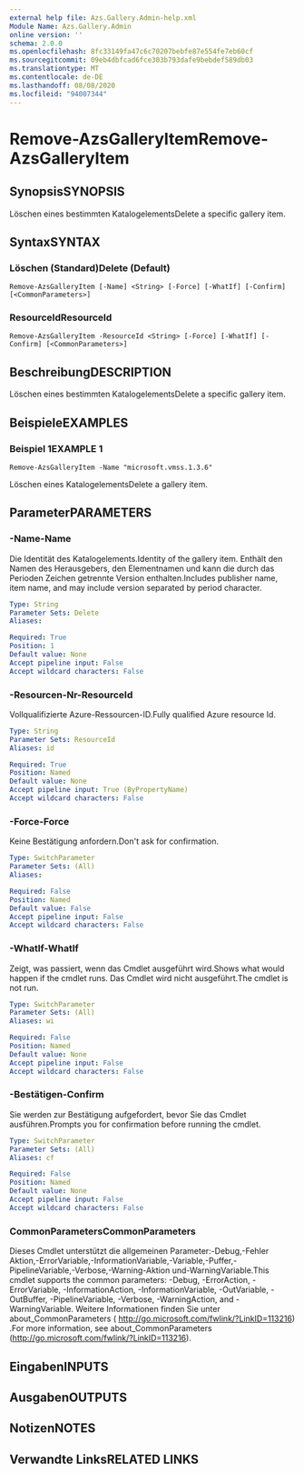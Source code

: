 ```yaml
---
external help file: Azs.Gallery.Admin-help.xml
Module Name: Azs.Gallery.Admin
online version: ''
schema: 2.0.0
ms.openlocfilehash: 8fc33149fa47c6c70207bebfe87e554fe7eb60cf
ms.sourcegitcommit: 09eb4dbfcad6fce303b793dafe9bebdef589db03
ms.translationtype: MT
ms.contentlocale: de-DE
ms.lasthandoff: 08/08/2020
ms.locfileid: "94007344"
---
```

# <span data-ttu-id="e8f55-101">Remove-AzsGalleryItem</span><span class="sxs-lookup"><span data-stu-id="e8f55-101">Remove-AzsGalleryItem</span></span>

## <span data-ttu-id="e8f55-102">Synopsis</span><span class="sxs-lookup"><span data-stu-id="e8f55-102">SYNOPSIS</span></span>
<span data-ttu-id="e8f55-103">Löschen eines bestimmten Katalogelements</span><span class="sxs-lookup"><span data-stu-id="e8f55-103">Delete a specific gallery item.</span></span>

## <span data-ttu-id="e8f55-104">Syntax</span><span class="sxs-lookup"><span data-stu-id="e8f55-104">SYNTAX</span></span>

### <span data-ttu-id="e8f55-105">Löschen (Standard)</span><span class="sxs-lookup"><span data-stu-id="e8f55-105">Delete (Default)</span></span>
```
Remove-AzsGalleryItem [-Name] <String> [-Force] [-WhatIf] [-Confirm] [<CommonParameters>]
```

### <span data-ttu-id="e8f55-106">ResourceId</span><span class="sxs-lookup"><span data-stu-id="e8f55-106">ResourceId</span></span>
```
Remove-AzsGalleryItem -ResourceId <String> [-Force] [-WhatIf] [-Confirm] [<CommonParameters>]
```

## <span data-ttu-id="e8f55-107">Beschreibung</span><span class="sxs-lookup"><span data-stu-id="e8f55-107">DESCRIPTION</span></span>
<span data-ttu-id="e8f55-108">Löschen eines bestimmten Katalogelements</span><span class="sxs-lookup"><span data-stu-id="e8f55-108">Delete a specific gallery item.</span></span>

## <span data-ttu-id="e8f55-109">Beispiele</span><span class="sxs-lookup"><span data-stu-id="e8f55-109">EXAMPLES</span></span>

### <span data-ttu-id="e8f55-110">Beispiel 1</span><span class="sxs-lookup"><span data-stu-id="e8f55-110">EXAMPLE 1</span></span>
```
Remove-AzsGalleryItem -Name "microsoft.vmss.1.3.6"
```

<span data-ttu-id="e8f55-111">Löschen eines Katalogelements</span><span class="sxs-lookup"><span data-stu-id="e8f55-111">Delete a gallery item.</span></span>

## <span data-ttu-id="e8f55-112">Parameter</span><span class="sxs-lookup"><span data-stu-id="e8f55-112">PARAMETERS</span></span>

### <span data-ttu-id="e8f55-113">-Name</span><span class="sxs-lookup"><span data-stu-id="e8f55-113">-Name</span></span>
<span data-ttu-id="e8f55-114">Die Identität des Katalogelements.</span><span class="sxs-lookup"><span data-stu-id="e8f55-114">Identity of the gallery item.</span></span>
<span data-ttu-id="e8f55-115">Enthält den Namen des Herausgebers, den Elementnamen und kann die durch das Perioden Zeichen getrennte Version enthalten.</span><span class="sxs-lookup"><span data-stu-id="e8f55-115">Includes publisher name, item name, and may include version separated by period character.</span></span>

```yaml
Type: String
Parameter Sets: Delete
Aliases:

Required: True
Position: 1
Default value: None
Accept pipeline input: False
Accept wildcard characters: False
```

### <span data-ttu-id="e8f55-116">-Resourcen-Nr</span><span class="sxs-lookup"><span data-stu-id="e8f55-116">-ResourceId</span></span>
<span data-ttu-id="e8f55-117">Vollqualifizierte Azure-Ressourcen-ID.</span><span class="sxs-lookup"><span data-stu-id="e8f55-117">Fully qualified Azure resource Id.</span></span>

```yaml
Type: String
Parameter Sets: ResourceId
Aliases: id

Required: True
Position: Named
Default value: None
Accept pipeline input: True (ByPropertyName)
Accept wildcard characters: False
```

### <span data-ttu-id="e8f55-118">-Force</span><span class="sxs-lookup"><span data-stu-id="e8f55-118">-Force</span></span>
<span data-ttu-id="e8f55-119">Keine Bestätigung anfordern.</span><span class="sxs-lookup"><span data-stu-id="e8f55-119">Don't ask for confirmation.</span></span>

```yaml
Type: SwitchParameter
Parameter Sets: (All)
Aliases:

Required: False
Position: Named
Default value: False
Accept pipeline input: False
Accept wildcard characters: False
```

### <span data-ttu-id="e8f55-120">-WhatIf</span><span class="sxs-lookup"><span data-stu-id="e8f55-120">-WhatIf</span></span>
<span data-ttu-id="e8f55-121">Zeigt, was passiert, wenn das Cmdlet ausgeführt wird.</span><span class="sxs-lookup"><span data-stu-id="e8f55-121">Shows what would happen if the cmdlet runs.</span></span>
<span data-ttu-id="e8f55-122">Das Cmdlet wird nicht ausgeführt.</span><span class="sxs-lookup"><span data-stu-id="e8f55-122">The cmdlet is not run.</span></span>

```yaml
Type: SwitchParameter
Parameter Sets: (All)
Aliases: wi

Required: False
Position: Named
Default value: None
Accept pipeline input: False
Accept wildcard characters: False
```

### <span data-ttu-id="e8f55-123">-Bestätigen</span><span class="sxs-lookup"><span data-stu-id="e8f55-123">-Confirm</span></span>
<span data-ttu-id="e8f55-124">Sie werden zur Bestätigung aufgefordert, bevor Sie das Cmdlet ausführen.</span><span class="sxs-lookup"><span data-stu-id="e8f55-124">Prompts you for confirmation before running the cmdlet.</span></span>

```yaml
Type: SwitchParameter
Parameter Sets: (All)
Aliases: cf

Required: False
Position: Named
Default value: None
Accept pipeline input: False
Accept wildcard characters: False
```

### <span data-ttu-id="e8f55-125">CommonParameters</span><span class="sxs-lookup"><span data-stu-id="e8f55-125">CommonParameters</span></span>
<span data-ttu-id="e8f55-126">Dieses Cmdlet unterstützt die allgemeinen Parameter:-Debug,-Fehler Aktion,-ErrorVariable,-InformationVariable,-Variable,-Puffer,-PipelineVariable,-Verbose,-Warning-Aktion und-WarningVariable.</span><span class="sxs-lookup"><span data-stu-id="e8f55-126">This cmdlet supports the common parameters: -Debug, -ErrorAction, -ErrorVariable, -InformationAction, -InformationVariable, -OutVariable, -OutBuffer, -PipelineVariable, -Verbose, -WarningAction, and -WarningVariable.</span></span> <span data-ttu-id="e8f55-127">Weitere Informationen finden Sie unter about_CommonParameters ( http://go.microsoft.com/fwlink/?LinkID=113216) .</span><span class="sxs-lookup"><span data-stu-id="e8f55-127">For more information, see about_CommonParameters (http://go.microsoft.com/fwlink/?LinkID=113216).</span></span>

## <span data-ttu-id="e8f55-128">Eingaben</span><span class="sxs-lookup"><span data-stu-id="e8f55-128">INPUTS</span></span>

## <span data-ttu-id="e8f55-129">Ausgaben</span><span class="sxs-lookup"><span data-stu-id="e8f55-129">OUTPUTS</span></span>

## <span data-ttu-id="e8f55-130">Notizen</span><span class="sxs-lookup"><span data-stu-id="e8f55-130">NOTES</span></span>

## <span data-ttu-id="e8f55-131">Verwandte Links</span><span class="sxs-lookup"><span data-stu-id="e8f55-131">RELATED LINKS</span></span>
